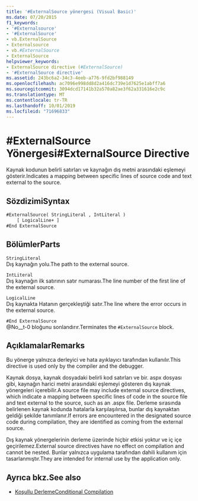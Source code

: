 ```yaml
---
title: '#ExternalSource yönergesi (Visual Basic)'
ms.date: 07/20/2015
f1_keywords:
- '#Externalsource'
- '#ExternalSource'
- vb.ExternalSource
- Externalsource
- vb.#ExternalSource
- ExternalSource
helpviewer_keywords:
- ExternalSource directive (#ExternalSource)
- '#ExternalSource directive'
ms.assetid: 243bc6a2-34c3-4eeb-a776-9fd2bf988149
ms.openlocfilehash: ac7096e998dd8d2a416dc739e1d7625e1abff7a6
ms.sourcegitcommit: 3094dcd17141b32a570a82ae3f62a331616e2c9c
ms.translationtype: MT
ms.contentlocale: tr-TR
ms.lasthandoff: 10/01/2019
ms.locfileid: "71696833"
---
```

# <a name="externalsource-directive"></a><span data-ttu-id="9138f-102">#ExternalSource Yönergesi</span><span class="sxs-lookup"><span data-stu-id="9138f-102">#ExternalSource Directive</span></span>
<span data-ttu-id="9138f-103">Kaynak kodunun belirli satırları ve kaynağın dış metni arasındaki eşlemeyi gösterir.</span><span class="sxs-lookup"><span data-stu-id="9138f-103">Indicates a mapping between specific lines of source code and text external to the source.</span></span>  
  
## <a name="syntax"></a><span data-ttu-id="9138f-104">Sözdizimi</span><span class="sxs-lookup"><span data-stu-id="9138f-104">Syntax</span></span>  
  
```vb  
#ExternalSource( StringLiteral , IntLiteral )  
    [ LogicalLine+ ]  
#End ExternalSource  
```  
  
## <a name="parts"></a><span data-ttu-id="9138f-105">Bölümler</span><span class="sxs-lookup"><span data-stu-id="9138f-105">Parts</span></span>  
 `StringLiteral`  
 <span data-ttu-id="9138f-106">Dış kaynağın yolu.</span><span class="sxs-lookup"><span data-stu-id="9138f-106">The path to the external source.</span></span>  
  
 `IntLiteral`  
 <span data-ttu-id="9138f-107">Dış kaynağın ilk satırının satır numarası.</span><span class="sxs-lookup"><span data-stu-id="9138f-107">The line number of the first line of the external source.</span></span>  
  
 `LogicalLine`  
 <span data-ttu-id="9138f-108">Dış kaynakta Hatanın gerçekleştiği satır.</span><span class="sxs-lookup"><span data-stu-id="9138f-108">The line where the error occurs in the external source.</span></span>  
  
 `#End ExternalSource`  
 <span data-ttu-id="9138f-109">@No__t-0 bloğunu sonlandırır.</span><span class="sxs-lookup"><span data-stu-id="9138f-109">Terminates the `#ExternalSource` block.</span></span>  
  
## <a name="remarks"></a><span data-ttu-id="9138f-110">Açıklamalar</span><span class="sxs-lookup"><span data-stu-id="9138f-110">Remarks</span></span>  
 <span data-ttu-id="9138f-111">Bu yönerge yalnızca derleyici ve hata ayıklayıcı tarafından kullanılır.</span><span class="sxs-lookup"><span data-stu-id="9138f-111">This directive is used only by the compiler and the debugger.</span></span>  
  
 <span data-ttu-id="9138f-112">Kaynak dosya, kaynak dosyadaki belirli kod satırları ve bir. aspx dosyası gibi, kaynağın harici metni arasındaki eşlemeyi gösteren dış kaynak yönergeleri içerebilir.</span><span class="sxs-lookup"><span data-stu-id="9138f-112">A source file may include external source directives, which indicate a mapping between specific lines of code in the source file and text external to the source, such as an .aspx file.</span></span> <span data-ttu-id="9138f-113">Derleme sırasında belirlenen kaynak kodunda hatalarla karşılaşılırsa, bunlar dış kaynaktan geldiği şekilde tanımlanır.</span><span class="sxs-lookup"><span data-stu-id="9138f-113">If errors are encountered in the designated source code during compilation, they are identified as coming from the external source.</span></span>  
  
 <span data-ttu-id="9138f-114">Dış kaynak yönergelerinin derleme üzerinde hiçbir etkisi yoktur ve iç içe geçirilemez.</span><span class="sxs-lookup"><span data-stu-id="9138f-114">External source directives have no effect on compilation and cannot be nested.</span></span> <span data-ttu-id="9138f-115">Bunlar yalnızca uygulama tarafından dahili kullanım için tasarlanmıştır.</span><span class="sxs-lookup"><span data-stu-id="9138f-115">They are intended for internal use by the application only.</span></span>  
  
## <a name="see-also"></a><span data-ttu-id="9138f-116">Ayrıca bkz.</span><span class="sxs-lookup"><span data-stu-id="9138f-116">See also</span></span>

- [<span data-ttu-id="9138f-117">Koşullu Derleme</span><span class="sxs-lookup"><span data-stu-id="9138f-117">Conditional Compilation</span></span>](../../../visual-basic/programming-guide/program-structure/conditional-compilation.md)
